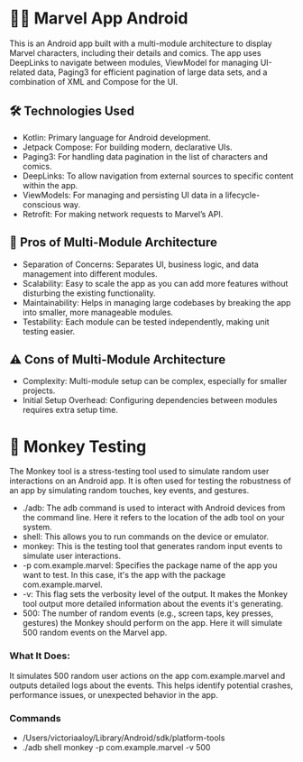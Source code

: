 # 🦹‍♀️ Marvel App Android

This is an Android app built with a multi-module architecture to display Marvel characters, including their details and comics. The app uses DeepLinks to navigate between modules, ViewModel for managing UI-related data, Paging3 for efficient pagination of large data sets, and a combination of XML and Compose for the UI.

## 🛠️ Technologies Used

- Kotlin: Primary language for Android development.
- Jetpack Compose: For building modern, declarative UIs.
- Paging3: For handling data pagination in the list of characters and comics.
- DeepLinks: To allow navigation from external sources to specific content within the app.
- ViewModels: For managing and persisting UI data in a lifecycle-conscious way.
- Retrofit: For making network requests to Marvel’s API.

## 🔄 Pros of Multi-Module Architecture

- Separation of Concerns: Separates UI, business logic, and data management into different modules.
- Scalability: Easy to scale the app as you can add more features without disturbing the existing functionality.
- Maintainability: Helps in managing large codebases by breaking the app into smaller, more manageable modules.
- Testability: Each module can be tested independently, making unit testing easier.

## ⚠️ Cons of Multi-Module Architecture

- Complexity: Multi-module setup can be complex, especially for smaller projects.
- Initial Setup Overhead: Configuring dependencies between modules requires extra setup time.

# 🐒 Monkey Testing

The Monkey tool is a stress-testing tool used to simulate random user interactions on an Android app. It is often used for testing the robustness of an app by simulating random touches, key events, and gestures.

- ./adb: The adb command is used to interact with Android devices from the command line. Here it refers to the location of the adb tool on your system.
- shell: This allows you to run commands on the device or emulator.
- monkey: This is the testing tool that generates random input events to simulate user interactions.
- -p com.example.marvel: Specifies the package name of the app you want to test. In this case, it's the app with the package com.example.marvel.
- -v: This flag sets the verbosity level of the output. It makes the Monkey tool output more detailed information about the events it's generating.
- 500: The number of random events (e.g., screen taps, key presses, gestures) the Monkey should perform on the app. Here it will simulate 500 random events on the Marvel app.

### What It Does:
It simulates 500 random user actions on the app com.example.marvel and outputs detailed logs about the events. This helps identify potential crashes, performance issues, or unexpected behavior in the app.

### Commands
- /Users/victoriaaloy/Library/Android/sdk/platform-tools
- ./adb shell monkey -p com.example.marvel -v 500

